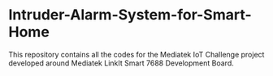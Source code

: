 # Intruder-Alarm-System-for-Smart-Home

This repository contains all the codes for the Mediatek IoT Challenge project developed around Mediatek LinkIt Smart 7688 Development Board.
